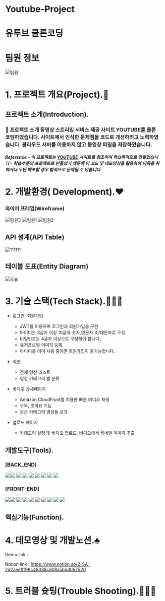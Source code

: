 # Youtube-Project
# 유투브 클론코딩

# 팀원 정보
![팀원](https://user-images.githubusercontent.com/93329407/155321170-b59d0f13-e9f5-4cd2-a103-c8e3f6a78a5d.png)

# 1. 프로젝트 개요(Project).🎵

## 프로젝트 소개(Introduction).

### 📍 프로젝트 소개 동영상 스트리밍 서비스 제공 사이트 YOUTUBE를 클론 코딩하였습니다. 사이트에서 인식한 문제점을 코드로 개선하려고 노력하였습니다. 클라우드 서버를 이용하지 않고 동영상 파일을 저장하였습니다.

##### Reference - 이 프로젝트는 [YOUTUBE](https://www.youtube.com) 사이트를 참조하여 학습목적으로 만들었습니다 - 학습수준의 프로젝트로 만들었기 때문에 이 코드 및 데모영상을 활용하여 이득을 취하거나 무단 배포할 경우 법적으로 문제될 수 있습니다


# 2. 개발환경( Development).❤️

### 와이어 프레임(Wireframe)

![팀원3](https://user-images.githubusercontent.com/93329407/155322150-a1cdfadc-e08c-4fb4-b24c-b484a4563fcc.png)
![팀원1](https://user-images.githubusercontent.com/93329407/155321881-be870521-06a3-447d-8771-391c62f0f864.png)
![팀원2](https://user-images.githubusercontent.com/93329407/155321899-6df41873-195c-4346-9e16-4e40db130fde.png)

## API 설계(API Table)

![111111](https://user-images.githubusercontent.com/93329407/155322371-ca154bd6-305b-4111-bf83-c6cc59e1a239.png)

## 테이블 도표(Entity Diagram)

![도표](https://user-images.githubusercontent.com/45589210/155321852-1238f21d-d341-4d81-920a-f4d9d35f22a3.png)

# 3. 기술 스택(Tech Stack).🙅🏻‍♂️

- 로그인, 회원가입
    - JWT를 이용하여 로그인과 회원가입을 구현.
    - 아이디는 3글자 이상 10글자 숫자,영문자 소/대문자로 구성.
    - 비밀번호는 4글자 이상으로 구성해야 합니다.
    - 유저프로필 이미지 등록.
    - 아이디를 이미 사용 중이면 회원가입이 불가능합니다.

- 메인
    - 전체 영상 리스트
    - 영상 카테고리 별 분류 
    

- 비디오 상세페이지
    - Amazon CloudFront를 이용한 빠른 비디오 재생
    - 구독, 조아요 기능
    - 같은 카테고리 영상들 보기

- 업로드 페이지
    - 카테고리 설정 및 비디오 업로드, 비디오에서 썸네일 이미지 추출


## 개발도구(Tools).

### [BACK_END]

<img src="https://img.shields.io/badge/github-181717?style=for-the-badge&logo=github&logoColor=white"><img src="https://img.shields.io/badge/MySQL-4479A1?style=for-the-badge&logo=MySQL&logoColor=white"> <img src="https://img.shields.io/badge/Spring Boot-6DB33F?style=for-the-badge&logo=Spring Boot&logoColor=white"> <img src="https://img.shields.io/badge/Java-007396?style=for-the-badge&logo=Java&logoColor=white"> <img src="https://img.shields.io/badge/Amazon AWS-232F3E?style=for-the-badge&logo=Amazon AWS&logoColor=white"> <img src="https://img.shields.io/badge/Amazon S3-569A31?style=for-the-badge&logo=Amazon S3&logoColor=white"> <img src="https://img.shields.io/badge/JWT-FECC00?style=for-the-badge&logo=JWT&logoColor=white"> <img src="https://img.shields.io/badge/Cloud Front-DC0D15?style=for-the-badge&logo=Cloud Front&logoColor=white"> <img src="https://img.shields.io/badge/EC2-AA344D?style=for-the-badge&logo=EC2&logoColor=white">

### [FRONT-END]

<img src="https://img.shields.io/badge/Javascript ES6+-F7DF1E?style=for-the-badge&logo=Javascrip&logoColor=white"><img src="https://img.shields.io/badge/React with-Hooks-7B16FF?style=for-the-badge&logo=React with-Hooks&logoColor=white"> <img src="https://img.shields.io/badge/React Router Dom-19A974?style=for-the-badge&logo=React Router Dom&logoColor=white"> <img src="https://img.shields.io/badge/redux-9A974?style=for-the-badge&logo=redux&logoColor=white"> <img src="https://img.shields.io/badge/redux thunk-57BCAD?style=for-the-badge&logo=redux-thunk&logoColor=white"> <img src="https://img.shields.io/badge/redux actions-7B16FF?style=for-the-badge&logo=redux-actions&logoColor=white"> <img src="https://img.shields.io/badge/react player-03234B?style=for-the-badge&logo=react-player&logoColor=white"> <img src="https://img.shields.io/badge/axios-F5C300?style=for-the-badge&logo=axios&logoColor=white"> <img src="https://img.shields.io/badge/Eimmer-7E4798?style=for-the-badge&logo=immer&logoColor=white"> <img src="https://img.shields.io/badge/image thumbnail-06C167?style=for-the-badge&logo=image-thumbnail&logoColor=white">

## 핵심기능(Function).

# 4. 데모영상 및 개발노션.♣️

Demo link : 

Notion link : https://www.notion.so/2-SA-2d2aeefff98c48338c308a5bbd067520

# 5. 트러블 슛팅(Trouble Shooting).🚶🏻‍♂️



